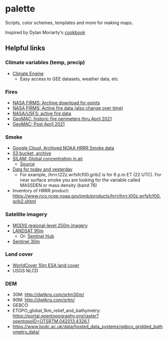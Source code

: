 # palette

Scripts, color schemes, templates and more for making maps.

Inspired by Dylan Moriarty's [cookbook](https://github.com/DylanMoriarty/cookbook)

## Helpful links

### Climate variables (temp, precip)
  - [Climate Engine](https://app.climateengine.com/climateEngine)
    - Easy access to GEE datasets, weather data, etc

### Fires
  - [NASA FIRMS: Archive download for points](https://firms.modaps.eosdis.nasa.gov/download/)<br>
  - [NASA FIRMS: Active fire data (also change over time)](https://firms.modaps.eosdis.nasa.gov/active_fire/)<br>
  - [NASA/USFS: active fire data](https://firms.modaps.eosdis.nasa.gov/usfs/active_fire/)<br>
  - [GeoMAC: historic fire perimeters thru April 2021](https://rmgsc.cr.usgs.gov/outgoing/GeoMAC/)<br>
  - [GeoMAC: Post April 2021](https://data-nifc.opendata.arcgis.com/)<br>


### Smoke
  - [Google Cloud, Archived NOAA HRRR Smoke data](https://console.cloud.google.com/marketplace/product/noaa-public/hrrr?project=python-232920&pli=1)
  - [S3 bucket, archive](https://noaa-hrrr-bdp-pds.s3.amazonaws.com/index.html)
  - [SILAM: Global concentration in air](http://silam.fmi.fi/thredds/ncss/grid/i4f20-an/IS4FIRES-disp_best.ncd/pointDataset.html)
    -   [Source](http://is4fires.fmi.fi/)
  - [Data for today and yesterday](https://nomads.ncep.noaa.gov/pub/data/nccf/com/hrrr/prod/)
    - For example, /hrrr.t22z.wrfsfcf00.grib2 is for 6 p.m ET (22 UTC). For near surface smoke you are looking for the variable called MASSDEN or mass density (band 76)
  - Inventory of HRRR product: https://www.nco.ncep.noaa.gov/pmb/products/hrrr/hrrr.t00z.wrfsfcf00.grib2.shtml

### Satellite imagery
  - [MODIS regional-level 250m imagery](https://worldview.earthdata.nasa.gov/)
  - [LANDSAT 90m](https://landsat.usgs.gov/)
    - Or: [Sentinel Hub](https://apps.sentinel-hub.com/eo-browser/?zoom=10&lat=41.9&lng=12.5&themeId=DEFAULT-THEME#lat=41.90074384269173&lng=12.499008178710938&zoom=10)
  - [Sentinel 30m](https://apps.sentinel-hub.com/eo-browser/)


### Land cover
  - [WorldCover 10m ESA land cover](https://viewer.esa-worldcover.org/worldcover/?language=en&bbox=-139.3970663187302,15.960599472365558,-54.090944878048674,53.328727928912656&overlay=false&bgLayer=MapBox_Satellite&date=2021-10-20&layer=WORLDCOVER_2020_MAP)
  - USGS NLCD

### DEM
  - 30M: http://dwtkns.com/srtm30m/
  - 90M: http://dwtkns.com/srtm/
  - GEBCO
  - ETOPO_global_1km_relief_and_bathymetry: https://portal.opentopography.org/raster?opentopoID=OTSRTM.042013.4326.1
  - https://www.bodc.ac.uk/data/hosted_data_systems/gebco_gridded_bathymetry_data/

